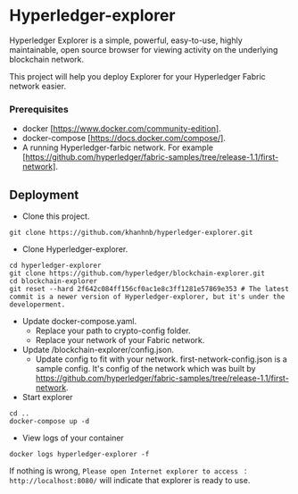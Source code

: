 # Hyperledger-explorer

Hyperledger Explorer is a simple, powerful, easy-to-use, highly maintainable, open source browser for viewing activity on the underlying blockchain network.

This project will help you deploy Explorer for your Hyperledger Fabric network easier.

### Prerequisites

* docker [https://www.docker.com/community-edition].
* docker-compose [https://docs.docker.com/compose/].
* A running Hyperledger-farbic network. For example [https://github.com/hyperledger/fabric-samples/tree/release-1.1/first-network].

## Deployment

* Clone this project.
```
git clone https://github.com/khanhnb/hyperledger-explorer.git
```
* Clone Hyperledger-explorer.

```
cd hyperledger-explorer
git clone https://github.com/hyperledger/blockchain-explorer.git
cd blockchain-explorer
git reset --hard 2f642c084ff156cf0ac1e8c3ff1281e57869e353 # The latest commit is a newer version of Hyperledger-explorer, but it's under the developerment.
```
* Update docker-compose.yaml.
  * Replace your path to crypto-config folder.
  * Replace your network of your Fabric network.
* Update /blockchain-explorer/config.json.
  * Update config to fit with your network. first-network-config.json is a sample config. It's config of the network which was built by https://github.com/hyperledger/fabric-samples/tree/release-1.1/first-network.
* Start explorer
```
cd ..
docker-compose up -d
```
* View logs of your container
```
docker logs hyperledger-explorer -f
```

If nothing is wrong, ```Please open Internet explorer to access ：http://localhost:8080/``` will indicate that explorer is ready to use.
